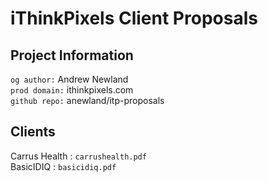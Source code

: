 # iThinkPixels Client Proposals


## Project Information
`og author:` Andrew Newland <br>
`prod domain:` ithinkpixels.com <br>
`github repo:` anewland/itp-proposals <br>

## Clients
Carrus Health : `carrushealth.pdf` <br>
BasicIDIQ : `basicidiq.pdf` <br>